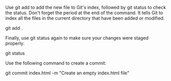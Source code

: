 Use git add to add the new file to Git's index, followed by git status to check the status. Don't forget the period at the end of the command. It tells Git to index all the files in the current directory that have been added or modified.

git add .

Finally, use git status again to make sure your changes were staged properly:

git status

Use the following command to create a commit:

git commit index.html -m "Create an empty index.html file"





